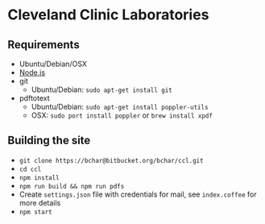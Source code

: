 # Cleveland Clinic Laboratories

## Requirements

- Ubuntu/Debian/OSX
- [Node.js](https://github.com/joyent/node/wiki/Installing-Node.js-via-package-manager)
- git
    - Ubuntu/Debian: `sudo apt-get install git`
- pdftotext
    - Ubuntu/Debian: `sudo apt-get install poppler-utils`
    - OSX: `sudo port install poppler` or `brew install xpdf`

## Building the site

- `git clone https://bchar@bitbucket.org/bchar/ccl.git`
- `cd ccl`
- `npm install`
- `npm run build && npm run pdfs`
- Create `settings.json` file with credentials for mail, see `index.coffee` for more details
- `npm start`